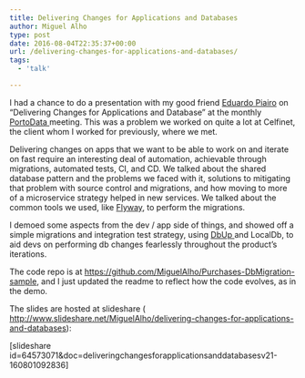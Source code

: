 ```yaml
---
title: Delivering Changes for Applications and Databases
author: Miguel Alho
type: post
date: 2016-08-04T22:35:37+00:00
url: /delivering-changes-for-applications-and-databases/
tags:
  - 'talk'

---
```

I had a chance to do a presentation with my good friend <a href="http://www.eduardopiairo.com/" target="_blank">Eduardo Piairo</a> on &#8220;Delivering Changes for Applications and Database&#8221; at the monthly <a href="http://www.portodata.net/" target="_blank">PortoData </a>meeting. This was a problem we worked on quite a lot at Celfinet, the client whom I worked for previously, where we met.

Delivering changes on apps that we want to be able to work on and iterate on fast require an interesting deal of automation, achievable through migrations, automated tests, CI, and CD. We talked about the shared database pattern and the problems we faced with it, solutions to mitigating that problem with source control and migrations, and how moving to more of a microservice strategy helped in new services. We talked about the common tools we used, like <a href="https://flywaydb.org/" target="_blank">Flyway</a>, to perform the migrations.

I demoed some aspects from the dev / app side of things, and showed off a simple migrations and integration test strategy, using <a href="https://dbup.github.io/" target="_blank">DbUp </a>and LocalDb, to aid devs on performing db changes fearlessly throughout the product&#8217;s iterations.

The code repo is at <a href="https://github.com/MiguelAlho/Purchases-DbMigration-sample" target="_blank">https://github.com/MiguelAlho/Purchases-DbMigration-sample</a>, and I just updated the readme to reflect how the code evolves, as in the demo.

The slides are hosted at slideshare ( <a href="http://www.slideshare.net/MiguelAlho/delivering-changes-for-applications-and-databases" target="_blank">http://www.slideshare.net/MiguelAlho/delivering-changes-for-applications-and-databases</a>):

[slideshare id=64573071&doc=deliveringchangesforapplicationsanddatabasesv21-160801092836]